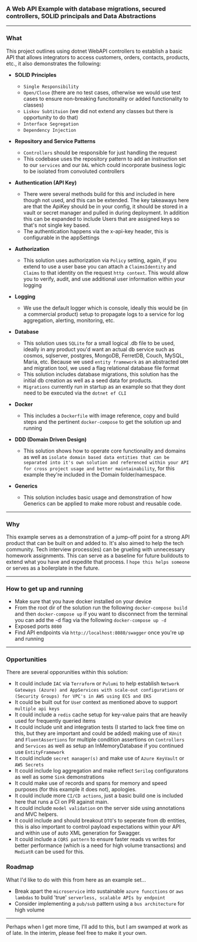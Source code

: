 ### A Web API Example with database migrations, secured controllers, SOLID principals and Data Abstractions
------
### What
This project outlines using dotnet WebAPI controllers to establish a basic API that allows integrators to access customers, orders, contacts, products, etc., it also demonstrates the following:

- **SOLID Principles**
  - ```Single Responsibility```
  - ```Open/Close``` (there are no test cases, otherwise we would use test cases to ensure non-breaking funcitonality or added functionality to classes)
  - ```Liskov Subtituion``` (we did not extend any classes but there is opportunity to do that)
  - ```Interface Segregation```
  - ```Dependency Injection```

- **Repository and Service Patterns**
  - ```Controllers``` should be responsible for just handling the request
  - This codebase uses the repository pattern to add an instruction set to our ```services``` and our ```DAL``` which could incorporate business logic to be isolated from convoluted controllers

- **Authentication (API Key)**
  - There were several methods build for this and included in here though not used, and this can be extended. The key takeaways here are that the ApiKey should be in your config, it should be stored in a vault or secret manager and pulled in during deployment.  In addition this can be expanded to include Users that are assigned keys so that's not single key based.
  - The authentication happens via the x-api-key header, this is configurable in the appSettings

- **Authorization**
  - This solution uses authorization via ```Policy``` setting, again, if you extend to use a user base you can attach a ```ClaimsIdentity``` and ```Claims``` to that identity on the request ```http context```. This would allow you to verify, audit, and use additional user information within your logging

- **Logging**
  - We use the default logger which is console, ideally this would be (in a commercial product) setup to propagate logs to a service for log aggregation, alerting, monitoring, etc.

- **Database**
  - This solution uses ```SQLite``` for a small logical .db file to be used, ideally in any product you'd want an actual db service such as cosmos, sqlserver, postgres, MongoDB, FerretDB, Couch, MySQL, Maria, etc.  Because we used ```entity framework``` as an abstracted ```ORM``` and migration tool, we used a flag relational database file format
  - This solution includes database migrations, this solution has the initial db creation as well as a seed data for products.
  - ```Migrations``` currently run in startup as an example so that they dont need to be executed via the ```dotnet ef CLI```

- **Docker**
  - This includes a ```Dockerfile``` with image reference, copy and build steps and the pertinent ```docker-compose``` to get the solution up and running

- **DDD (Domain Driven Design)**
  - This solution shows how to operate core functionality and domains as well as ```isolate domain based data entities that can be separated into it's own solution and referenced within your API for cross project usage and better maintainability```, for this example they're included in the Domain folder/namespace.

- **Generics** 
  - This solution includes basic usage and demonstration of how Generics can be applied to make more robust and reusable code.

------

### Why
This example serves as a demonstration of a jump-off point for a strong API product that can be built on and added to. It's also aimed to help the tech community. Tech interview process(es) can be grueling with unnecessary homework assignments. This can serve as a baseline for future buildouts to extend what you have and expedite that process. I ```hope this helps someone``` or serves as a boilerplate in the future.

------

### How to get up and running
- Make sure that you have docker installed on your device
- From the root dir of the solution run the following ```docker-compose build``` and then ```docker-compose up``` if you want to disconnect from the terminal you can add the -d flag via the following ```docker-compose up -d```
- Exposed ports ```8080```
- Find API endpoints via ```http://localhost:8080/swagger``` once you're up and running

------

### Opportunities
There are several opporunities within this solution:
- It could include ```IAC``` via ```Terraform``` or ```Pulumi``` to help establish ```Network Gateways (Azure) and AppServices with scale-out configurations``` or ```(Security Groups) for VPC's in AWS using ECS and EKS```
- It could be built out for ```Use```r context as mentioned above to support ```multiple api keys```
- It could include a ```redis``` cache setup for key-value pairs that are heavily used for frequently queried items
- It could include unit and integration tests (I started to lack free time on this, but they are important and could be added) making use of ```XUnit``` and ```FluentAssertions``` for multiple condition assertions on ```Controllers``` and ```Services``` as well as setup an InMemoryDatabase if you continued use ```EntityFramework```
- It could include ```secret manager(s)``` and make use of ```Azure KeyVault``` or ```AWS Secrets```
- It could include log aggregation and make reflect ```Serilog``` configuratons as well as some ```Sink``` demonstrations
- It could make use of records and spans for memory and speed purposes (for this example it does not), apologies.
- It could include more ```CI/CD actions```, just a basic build one is included here that runs a CI on PR against main.
- It could include ```model validation``` on the server side using annotations and MVC helpers.
- It could include and should breakout ```DTO```'s to seperate from db entities, this is also important to control payload expectations within your API and within use of auto XML generation for Swagger.
- It could include a ```CQRS pattern``` to ensure faster reads vs writes for better performance (which is a need for high volume transactions) and ```MediatR``` can be used for this.


### Roadmap
What I'd like to do with this from here as an example set...
- Break apart the ```microservice``` into sustainable ```azure funcctions``` or ```aws lambdas``` to build 'true' ```serverless, scalable APIs by endpoint```
- Consider implementing a ```pub/sub``` pattern using a ```bus architecture``` for high volume

------

Perhaps when I get more time, I'll add to this, but I am swamped at work as of late. In the interim, please feel free to make it your own.
